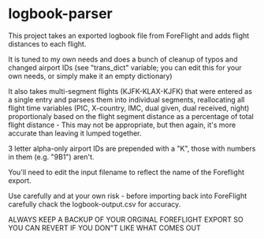 # logbook-parser
This project takes an exported logbook file from ForeFlight and adds flight distances to each flight.

It is tuned to my own needs and does a bunch of cleanup of typos and changed airport IDs (see "trans_dict" variable; you can edit this for your own needs,
or simply make it an empty dictionary)

It also takes multi-segment flights (KJFK-KLAX-KJFK) that were entered as a single entry and parsees them into individual segments,
reallocating all flight time variables (PIC, X-country, IMC, dual given, dual received, night) proportionaly based on the flight segment distance
as a percentage of total flight distance - This may not be appropriate, but then again, it's more accurate than leaving it lumped together.

3 letter alpha-only airport IDs are prepended with a "K", those with numbers in them (e.g. "9B1") aren't. 

You'll need to edit the input filename to reflect the name of the Foreflight export.

Use carefully and at your own risk - before importing back into ForeFlight carefully chack the logbook-output.csv for accuracy.

ALWAYS KEEP A BACKUP OF YOUR ORGINAL FOREFLIGHT EXPORT SO YOU CAN REVERT IF YOU DON"T LIKE WHAT COMES OUT

